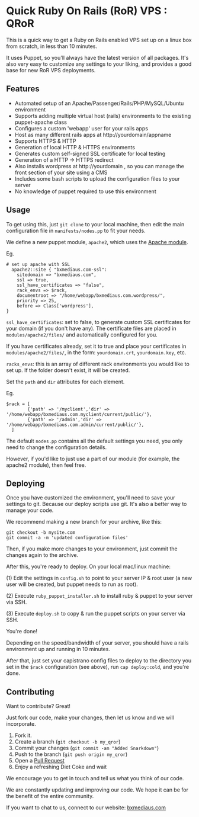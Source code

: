 Quick Ruby On Rails (RoR) VPS : QRoR
=============

This is a quick way to get a Ruby on Rails enabled VPS set up on a linux box from scratch, in less than 10 minutes.

It uses Puppet, so you'll always have the latest version of all packages. It's also very easy to customize any settings to your liking, and provides a good base for new RoR VPS deployments.

Features
-------

* Automated setup of an Apache/Passenger/Rails/PHP/MySQL/Ubuntu environment
* Supports adding multiple virtual host (rails) environments to the existing puppet-apache class
* Configures a custom 'webapp' user for your rails apps
* Host as many different rails apps at http://yourdomain/appname
* Supports HTTPS & HTTP
* Generation of local HTTP & HTTPS environments
* Generates custom self-signed SSL certificate for local testing
* Generation of a HTTP -> HTTPS redirect
* Also installs wordpress at http://yourdomain , so you can manage the front section of your site using a CMS
* Includes some bash scripts to upload the configuration files to your server
* No knowledge of puppet required to use this environment


Usage
-----

To get using this, just `git clone` to your local machine, then edit the main configuration file in `manifests/nodes.pp` to fit your needs.

We define a new puppet module, `apache2`, which uses the [Apache module][apache-puppet].

Eg.

    # set up apache with SSL
	  apache2::site { "bxmediaus.com-ssl":
        sitedomain => "bxmediaus.com",
        ssl => true,
        ssl_have_certificates => "false",
        rack_envs => $rack,
        documentroot => "/home/webapp/bxmediaus.com.wordpress/",
        priority => 25, 
        before => Class['wordpress'],
    }


`ssl_have_certificates`: set to false, to generate custom SSL certificates for your domain (if you don't have any). The certificate files are placed in `modules/apache2/files/` and automatically configured for you.

If you have certificates already, set it to true and place your certificates in `modules/apache2/files/`, in the form: `yourdomain.crt`, `yourdomain.key`, etc.


`racks_envs`: this is an array of different rack environments you would like to set up. If the folder doesn't exist, it will be created.

Set the `path` and `dir` attributes for each element.

Eg.

    $rack = [
	    	{'path' => '/myclient','dir' => '/home/webapp/bxmediaus.com.myclient/current/public/'}, 
    		{'path' => '/admin','dir' => '/home/webapp/bxmediaus.com.admin/current/public/'},
	  ]

	  
The default `nodes.pp` contains all the default settings you need, you only need to change the configuration details.

However, if you'd like to just use a part of our module (for example, the apache2 module), then feel free.

Deploying
-----

Once you have customized the environment, you'll need to save your settings to git. Because our deploy scripts use git. It's also a better way to manage your code.

We recommend making a new branch for your archive, like this:

    git checkout -b mysite.com
    git commit -a -m 'updated configuration files'
    
Then, if you make more changes to your environment, just commit the changes again to the archive.

After this, you're ready to deploy. On your local mac/linux machine:

(1) Edit the settings in `config.sh` to point to your server IP & root user (a new user will be created, but puppet needs to run as root).

(2) Execute `ruby_puppet_installer.sh` to install ruby & puppet to your server via SSH.

(3) Execute `deploy.sh` to copy & run the puppet scripts on your server via SSH.

You're done!

Depending on the speed/bandwidth of your server, you should have a rails environment up and running in 10 minutes.

After that, just set your capistrano config files to deploy to the directory you set in the `$rack` configuration (see above), run `cap deploy:cold`, and you're done.

Contributing
------------

Want to contribute? Great! 

Just fork our code, make your changes, then let us know and we will incorporate.

1. Fork it.
2. Create a branch (`git checkout -b my_qror`)
3. Commit your changes (`git commit -am "Added Snarkdown"`)
4. Push to the branch (`git push origin my_qror`)
5. Open a [Pull Request][1]
6. Enjoy a refreshing Diet Coke and wait

We encourage you to get in touch and tell us what you think of our code.

We are constantly updating and improving our code. We hope it can be for the benefit of the entire community.

If you want to chat to us, connect to our website: [bxmediaus.com][bxmediaus]


[bxmediaus]: https://bxmediaus.com
[apache-puppet]: https://github.com/puppetlabs/puppetlabs-apache
[r2hc]: http://github.com/github/markup/tree/master/lib/github/markups.rb#L13
[1]: http://github.com/github/markup/pulls

